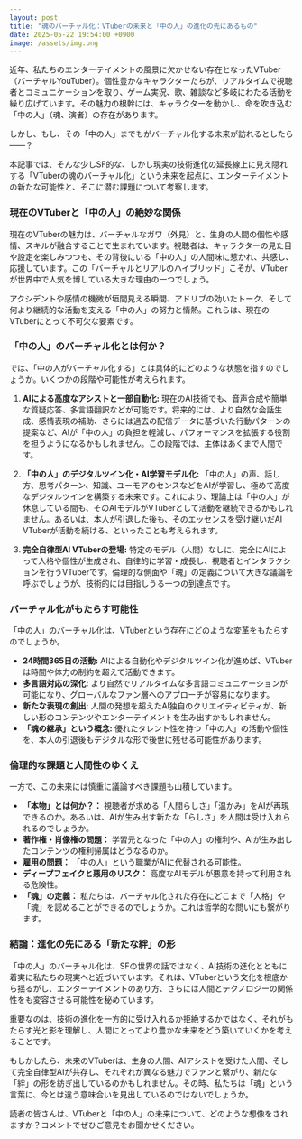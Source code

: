 ```yaml
---
layout: post
title: "魂のバーチャル化：VTuberの未来と「中の人」の進化の先にあるもの"
date: 2025-05-22 19:54:00 +0900
image: /assets/img.png
---
```


近年、私たちのエンターテイメントの風景に欠かせない存在となったVTuber（バーチャルYouTuber）。個性豊かなキャラクターたちが、リアルタイムで視聴者とコミュニケーションを取り、ゲーム実況、歌、雑談など多岐にわたる活動を繰り広げています。その魅力の根幹には、キャラクターを動かし、命を吹き込む「中の人」（魂、演者）の存在があります。

しかし、もし、その「中の人」までもがバーチャル化する未来が訪れるとしたら――？

本記事では、そんな少しSF的な、しかし現実の技術進化の延長線上に見え隠れする「VTuberの魂のバーチャル化」という未来を起点に、エンターテイメントの新たな可能性と、そこに潜む課題について考察します。

### 現在のVTuberと「中の人」の絶妙な関係

現在のVTuberの魅力は、バーチャルなガワ（外見）と、生身の人間の個性や感情、スキルが融合することで生まれています。視聴者は、キャラクターの見た目や設定を楽しみつつも、その背後にいる「中の人」の人間味に惹かれ、共感し、応援しています。この「バーチャルとリアルのハイブリッド」こそが、VTuberが世界中で人気を博している大きな理由の一つでしょう。

アクシデントや感情の機微が垣間見える瞬間、アドリブの効いたトーク、そして何より継続的な活動を支える「中の人」の努力と情熱。これらは、現在のVTuberにとって不可欠な要素です。

### 「中の人」のバーチャル化とは何か？

では、「中の人がバーチャル化する」とは具体的にどのような状態を指すのでしょうか。いくつかの段階や可能性が考えられます。

1.  **AIによる高度なアシストと一部自動化:**
    現在のAI技術でも、音声合成や簡単な質疑応答、多言語翻訳などが可能です。将来的には、より自然な会話生成、感情表現の補助、さらには過去の配信データに基づいた行動パターンの提案など、AIが「中の人」の負担を軽減し、パフォーマンスを拡張する役割を担うようになるかもしれません。この段階では、主体はあくまで人間です。

2.  **「中の人」のデジタルツイン化・AI学習モデル化:**
    「中の人」の声、話し方、思考パターン、知識、ユーモアのセンスなどをAIが学習し、極めて高度なデジタルツインを構築する未来です。これにより、理論上は「中の人」が休息している間も、そのAIモデルがVTuberとして活動を継続できるかもしれません。あるいは、本人が引退した後も、そのエッセンスを受け継いだAI VTuberが活動を続ける、といったことも考えられます。

3.  **完全自律型AI VTuberの登場:**
    特定のモデル（人間）なしに、完全にAIによって人格や個性が生成され、自律的に学習・成長し、視聴者とインタラクションを行うVTuberです。倫理的な側面や「魂」の定義について大きな議論を呼ぶでしょうが、技術的には目指しうる一つの到達点です。

### バーチャル化がもたらす可能性

「中の人」のバーチャル化は、VTuberという存在にどのような変革をもたらすのでしょうか。

* **24時間365日の活動:** AIによる自動化やデジタルツイン化が進めば、VTuberは時間や体力の制約を超えて活動できます。
* **多言語対応の深化:** より自然でリアルタイムな多言語コミュニケーションが可能になり、グローバルなファン層へのアプローチが容易になります。
* **新たな表現の創出:** 人間の発想を超えたAI独自のクリエイティビティが、新しい形のコンテンツやエンターテイメントを生み出すかもしれません。
* **「魂の継承」という概念:** 優れたタレント性を持つ「中の人」の活動や個性を、本人の引退後もデジタルな形で後世に残せる可能性があります。

### 倫理的な課題と人間性のゆくえ

一方で、この未来には慎重に議論すべき課題も山積しています。

* **「本物」とは何か？：** 視聴者が求める「人間らしさ」「温かみ」をAIが再現できるのか。あるいは、AIが生み出す新たな「らしさ」を人間は受け入れられるのでしょうか。
* **著作権・肖像権の問題：** 学習元となった「中の人」の権利や、AIが生み出したコンテンツの権利帰属はどうなるのか。
* **雇用の問題：** 「中の人」という職業がAIに代替される可能性。
* **ディープフェイクと悪用のリスク：** 高度なAIモデルが悪意を持って利用される危険性。
* **「魂」の定義：** 私たちは、バーチャル化された存在にどこまで「人格」や「魂」を認めることができるのでしょうか。これは哲学的な問いにも繋がります。

### 結論：進化の先にある「新たな絆」の形

「中の人」のバーチャル化は、SFの世界の話ではなく、AI技術の進化とともに着実に私たちの現実へと近づいています。それは、VTuberという文化を根底から揺るがし、エンターテイメントのあり方、さらには人間とテクノロジーの関係性をも変容させる可能性を秘めています。

重要なのは、技術の進化を一方的に受け入れるか拒絶するかではなく、それがもたらす光と影を理解し、人間にとってより豊かな未来をどう築いていくかを考えることです。

もしかしたら、未来のVTuberは、生身の人間、AIアシストを受けた人間、そして完全自律型AIが共存し、それぞれが異なる魅力でファンと繋がり、新たな「絆」の形を紡ぎ出しているのかもしれません。その時、私たちは「魂」という言葉に、今とは違う意味合いを見出しているのではないでしょうか。

読者の皆さんは、VTuberと「中の人」の未来について、どのような想像をされますか？コメントでぜひご意見をお聞かせください。
